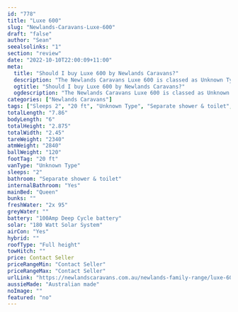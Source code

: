 ```yaml
---
id: "778"
title: "Luxe 600"
slug: "Newlands-Caravans-Luxe-600"
draft: "false"
author: "Sean"
seealsolinks: "1"
section: "review"
date: "2022-10-10T22:00:09+11:00"
meta:
  title: "Should I buy Luxe 600 by Newlands Caravans?"
  description: "The Newlands Caravans Luxe 600 is classed as Unknown Type, and sleeps 2 people. It is Australian made and comes in at 20 ft. It generally has Separate shower & toilet."
  ogtitle: "Should I buy Luxe 600 by Newlands Caravans?"
  ogdescription: "The Newlands Caravans Luxe 600 is classed as Unknown Type, and sleeps 2 people. It is Australian made and comes in at 20 ft. It generally has Separate shower & toilet."
categories: ["Newlands Caravans"]
tags: ["Sleeps 2", "20 ft", "Unknown Type", "Separate shower & toilet", "Full height", "Price Unknown", "Australian made"]
totalLength: "7.86"
bodyLength: "6"
totalHeight: "2.875"
totalWidth: "2.45"
tareWeight: "2340"
atmWeight: "2840"
ballWeight: "120"
footTag: "20 ft"
vanType: "Unknown Type"
sleeps: "2"
bathroom: "Separate shower & toilet"
internalBathroom: "Yes"
mainBed: "Queen"
bunks: ""
freshWater: "2x 95"
greyWater: ""
battery: "100Amp Deep Cycle battery"
solar: "180 Watt Solar System"
airCon: "Yes"
hybrid: ""
roofType: "Full height"
towHitch: ""
price: Contact Seller
priceRangeMin: "Contact Seller"
priceRangeMax: "Contact Seller"
urlLink: "https://newlandscaravans.com.au/newlands-family-range/luxe-600/"
aussieMade: "Australian made"
noImage: ""
featured: "no"
---
```


